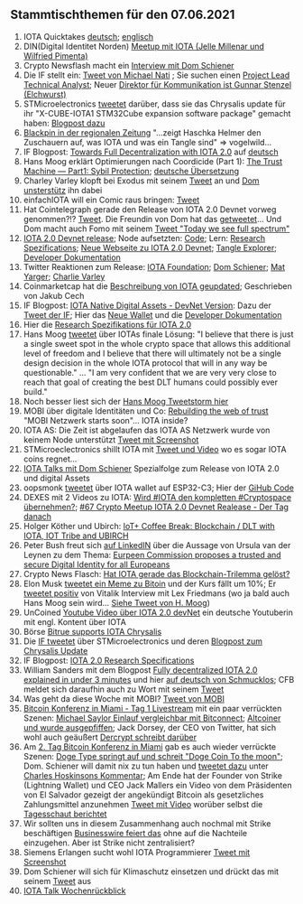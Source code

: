 ## Stammtischthemen für den 07.06.2021

1. IOTA Quicktakes [deutsch](https://www.youtube.com/watch?v=9X2FaOcLprM&feature=youtu.be); [englisch](https://www.youtube.com/watch?v=JQlv9kWXQC4)
2. DIN(Digital Identitet Norden) [Meetup mit IOTA (Jelle Millenar und Wilfried Pimenta)](https://www.youtube.com/watch?v=_ek4stqCUdI&feature=youtu.be)
3. Crypto Newsflash macht ein [Interview mit Dom Schiener](https://www.crypto-news-flash.com/building-the-future-of-iot-an-exclusive-interview-with-iota-founder-dominik-schiener/)
4. Die IF stellt ein: [Tweet von Michael Nati](https://twitter.com/michelenati/status/1399396812847472646?s=20) ; Sie suchen einen [Project Lead Technical Analyst](https://t.co/7YdhlWione?amp=1); Neuer [Direktor für Kommunikation ist Gunnar Stenzel (Elchwurst)](https://blog.iota.org/welcome-gunnar-stenzel-to-the-iota-foundation/)
5. STMicroelectronics [tweetet](https://twitter.com/ST_World/status/1399717210826973194?s=20) darüber, dass sie das Chrysalis update für ihr "X-CUBE-IOTA1 STM32Cube expansion software package" gemacht haben: [Blogpost dazu](https://newsroom.st.com/media-center/press-item.html/n4367.html?ecmp=tt21497_gl_social_jun2021)
6. [Blackpin in der regionalen Zeitung](https://twitter.com/BLACKPIN_GmbH/status/1399706627213774852) "...zeigt Haschka Helmer den Zuschauern auf, was IOTA und was ein Tangle sind" => vogelwild...
7. IF Blogpost: [Towards Full Decentralization with IOTA 2.0](https://blog.iota.org/path-towards-full-decentralization-with-iota-2-0/) auf [deutsch](https://iota-kurs.de/auf-dem-weg-zur-vollstaendigen-dezentralisierung-mit-iota-2-0/)
8. Hans Moog erklärt Optimierungen nach Coordicide (Part 1): [The Trust Machine — Part1: Sybil Protection](https://husqy.medium.com/the-trust-machine-part1-sybil-protection-1799861fa56); [deutsche Übersetzung](https://iota-einsteiger-guide.de/iota-die-vertrauensmaschine-teil1-sybil-schutz.html)
9. Charley Varley klopft bei Exodus mit seinem [Tweet](https://twitter.com/c_varley/status/1400039406824738820?s=20) an und [Dom unsterstütz](https://twitter.com/DomSchiener/status/1400040051610955777?s=20) ihn dabei
10. einfachIOTA will ein Comic raus bringen: [Tweet](https://twitter.com/einfachIOTA/status/1400062696997937156?s=20)
11. Hat Cointelegraph gerade den Release von IOTA 2.0 Devnet vorweg genommen?!? [Tweet](https://cointelegraph.com/news/iota-2-0-nectar-devnet-goes-live-to-achieve-full-decentralization). Die Freundin von Dom hat das [getweetet](https://twitter.com/AyeletNoff/status/1400063315347398659?s=20)... Und Dom macht auch Fomo mit seinem [Tweet "Today we see full spectrum"](https://twitter.com/DomSchiener/status/1400055095853731845?s=20)
12. [IOTA 2.0 Devnet release](https://blog.iota.org/iotav2devnet/); Node aufsetzten: [Code](https://github.com/iotaledger/goshimmer/releases); Lern: [Research Spezifications](https://github.com/iotaledger/IOTA-2.0-Research-Specifications); [Neue Webseite zu IOTA 2.0 Devnet](https://v2.iota.org/); [Tangle Explorer](https://v2.iota.org/visualizer); [Developer Dokumentation](http://goshimmer.docs.iota.org/tutorials/setup.html)
13. Twitter Reaktionen zum Release: [IOTA Foundation](https://twitter.com/iota/status/1400070431441358859?s=20); [Dom Schiener](https://twitter.com/DomSchiener/status/1400075861462822918?s=20); [Mat Yarger](https://twitter.com/Mat_Yarger/status/1400087097504153603?s=20); [Charlie Varley](https://twitter.com/c_varley/status/1400083583902130179?s=20)
14. Coinmarketcap hat die [Beschreibung von IOTA geupdated](https://coinmarketcap.com/alexandria/article/a-deep-dive-into-iota); Geschrieben von Jakub Cech
15. IF Blogpost: [IOTA Native Digital Assets - DevNet Version](https://blog.iota.org/iota-native-digital-assets-devnet/): Dazu der [Tweet der IF](https://twitter.com/iota/status/1400091401078153219?s=20); Hier das [Neue Wallet](https://github.com/iotaledger/IOTA-2.0-DevNet-wallet/releases/tag/v0.7.0) und die [Developer Dokumentation](http://goshimmer.docs.iota.org/tutorials/wallet.html)
16. Hier die [Research Spezifikations für IOTA 2.0](https://github.com/iotaledger/IOTA-2.0-Research-Specifications)
17. Hans Moog [tweetet](https://twitter.com/hus_qy/status/1400218573700833284?s=19) über IOTAs finale Lösung: "I believe that there is just a single sweet spot in the whole crypto space that allows this additional level of freedom and I believe that there will ultimately not be a single design decision in the whole IOTA protocol that will in any way be questionable." ... "I am very confident that we are very very close to reach that goal of creating the best DLT humans could possibly ever build." 
19. Noch besser liest sich der [Hans Moog Tweetstorm hier](https://threadreaderapp.com/thread/1400218573700833284.html)
20. MOBI über digitale Identitäten und Co: [Rebuilding the web of trust](https://www.youtube.com/watch?v=8vWLcxAXWUQ) "MOBI Netzwerk starts soon"... IOTA inside?
21. IOTA AS: Die Zeit ist abgelaufen das IOTA AS Netzwerk wurde von keinem Node unterstützt [Tweet mit Screenshot](https://twitter.com/Vrom14286662/status/1400389055729315845?s=20)
22. STMicroeclectronics shillt IOTA mit [Tweet und Video](https://twitter.com/ST_World/status/1400391942521950208?s=19) wo es sogar IOTA coins regnet...
23. [IOTA Talks mit Dom Schiener](https://youtu.be/VxUZW2OrWsE) Spezialfolge zum Release von IOTA 2.0 und digital Assets
24. oopsmonk [tweetet](https://twitter.com/oops_monk/status/1400381731958448131?s=20) über IOTA wallet auf ESP32-C3; Hier der [GiHub Code](https://github.com/oopsmonk/iota_esp32_wallet/tree/dev_chrysalis)
25. DEXES mit 2 Videos zu IOTA: [Wird #IOTA den kompletten #Cryptospace übernehmen?](https://www.youtube.com/watch?v=WXd-1KWSjPI&t=4s); [#67 Crypto Meetup IOTA 2.0 Devnet Realease - Der Tag danach](https://www.youtube.com/watch?v=R4jJQFTXYKM)
26. Holger Köther und Ubirch: [IoT+ Coffee Break: Blockchain / DLT with IOTA, IOT Tribe and UBIRCH](https://www.youtube.com/watch?v=7sC6P12uQgg)
27. Peter Bush freut sich [auf LinkedIN](https://www.linkedin.com/posts/peter-busch-18286923_today-we-propose-to-offer-europeans-a-new-activity-6806466385703653376-HWss) über die Aussage von Ursula van der Leynen zu dem Thema: [Eurpeen Commission proposes a trusted and secure Digital Identity for all Europeans](https://ec.europa.eu/commission/presscorner/detail/en/IP_21_2663)
28. Crypto News Flasch: [Hat IOTA gerade das Blockchain-Trilemma gelöst?](https://www.crypto-news-flash.com/de/hat-iota-gerade-das-blockchain-trilemma-geloest/)
29. Elon Musk [tweetet ein Meme zu Bitoin](https://twitter.com/elonmusk/status/1400620080090730501?s=20) und der Kurs fällt um 10%; Er [tweetet positiv](https://twitter.com/elonmusk/status/1401091921746006017?s=20) von Vitalik Interview mit Lex Friedmans (wo ja bald auch Hans Moog sein wird... [Siehe Tweet von H. Moog](https://twitter.com/hus_qy/status/1400605170162143235?s=20))
30. UnCoined [Youtube Video über IOTA 2.0 devNet](https://www.youtube.com/watch?v=5U0kKrYr-3M) ein deutsche Youtuberin mit engl. Kontent über IOTA
31. Börse [Bitrue supports IOTA Chrysalis](https://twitter.com/BitrueOfficial/status/1401094468799922178?s=20)
32. Die [IF tweetet](https://twitter.com/iota/status/1400773652384190465?s=20) über STMicroelectronics und deren [Blogpost zum Chrysalis Update](https://blog.st.com/x-cube-iota1/amp/?__twitter_impression=true)
33. IF Blogpost: [IOTA 2.0 Research Specifications](https://blog.iota.org/iota-2-0-research-specifications/)
34. William Sanders mit dem Blogpost [Fully decentralized IOTA 2.0 explained in under 3 minutes](https://blog.iota.org/fully-decentralized-iota-explained-in-under-3-minutes/) und hier [auf deutsch von Schmucklos](https://iota-einsteiger-guide.de/vollstaendig-dezentralisiertes-iota-2-0.html); CFB meldet sich daraufhin auch zu Wort mit seinem [Tweet](https://twitter.com/c___f___b/status/1400892051416391687?s=20)
35. Was geht da diese Woche mit MOBI? [Tweet von MOBI](https://twitter.com/dltMOBI/status/1400996544355123201?s=20)
36. [Bitcoin Konferenz in Miami - Tag 1 Livestream](https://www.youtube.com/watch?v=Zp43Ktm3wos&t=2452s) mit ein paar verrückten Szenen: [Michael Saylor Einlauf vergleichbar mit Bitconnect](https://twitter.com/c4chaos/status/1401094537112526853?s=20); [Altcoiner und wurde ausgepfiffen](https://twitter.com/stonecoldpat0/status/1400892305868001284?s=20); Jack Dorsey, der CEO von Twitter, hat sich wohl auch geäußert [Dercrypt schreibt darüber](https://decrypt.co/72797/jack-dorsey-all-in-bitcoin-altcoins-ethereum-dogecoin?utm_source=twitter&utm_medium=social&utm_campaign=auto)
37. Am [2. Tag Bitcoin Konferenz in Miami](https://www.youtube.com/watch?v=VVDNEnRAZU4) gab es auch wieder verrückte Szenen: [Doge Type springt auf und schreit "Doge Coin To the moon"](https://twitter.com/CryptoWhale/status/1401263342203949059?s=20); Dom. Schiener will damit nix zu tun haben und [tweetet dazu](https://twitter.com/DomSchiener/status/1401228641275625472?s=20) unter [Charles Hoskinsons Kommentar](https://twitter.com/IOHK_Charles/status/1401226945279541254?s=20); Am Ende hat der Founder von Strike (Lightning Wallet) und CEO Jack Mallers ein Video von dem Präsidenten von El Salvador gezeigt der angekündigt Bitcoin als gesetzliches Zahlungsmittel anzunehmen [Tweet mit Video](https://twitter.com/nayibbukele/status/1401327906178191366?s=19) worüber selbst die [Tagesschaut berichtet](https://www.tagesschau.de/wirtschaft/el-salvador-bitcoin-101.html)
38. Wir sollten uns in diesem Zusammenhang auch nochmal mit Strike beschäftigen [Businesswire feiert das](https://www.businesswire.com/news/home/20210605005045/en/Strike-Drives-Bitcoin-Forward-as-El-Salvador-Becomes-World%E2%80%99s-First-Country-to-Adopt-Bitcoin-as-Legal-Tender) ohne auf die Nachteile einzugehen. Aber ist Strike nicht zentralisiert?
39. Siemens Erlangen sucht wohl IOTA Programmierer [Tweet mit Screenshot](https://twitter.com/Vrom14286662/status/1400761499145191424?s=20)
40. Dom Schiener will sich für Klimaschutz einsetzen und drückt das mit seinem [Tweet](https://twitter.com/DomSchiener/status/1401263257881649157?s=20) aus
41. [IOTA Talk Wochenrückblick](https://www.iota-talk.com/index.php?article/91-wochenr%C3%BCckblick-vom-30-mai-bis-5-juni-2021/)

